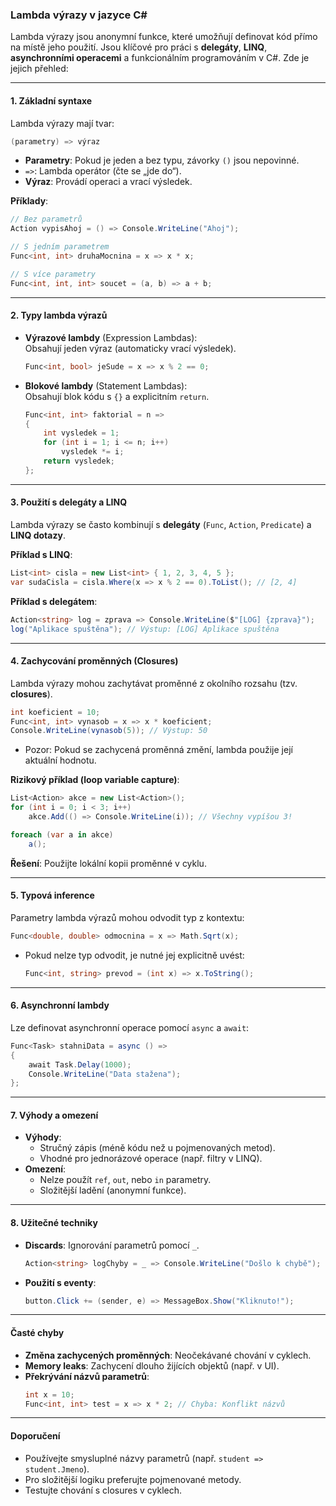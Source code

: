 
### Lambda výrazy v jazyce C#  

Lambda výrazy jsou anonymní funkce, které umožňují definovat kód přímo na místě jeho použití. Jsou klíčové pro práci s **delegáty**, **LINQ**, **asynchronními operacemi** a funkcionálním programováním v C#. Zde je jejich přehled:

---

#### **1. Základní syntaxe**  

Lambda výrazy mají tvar:  
```csharp
(parametry) => výraz
```  
- **Parametry**: Pokud je jeden a bez typu, závorky `()` jsou nepovinné.  
- `=>`: Lambda operátor (čte se „jde do“).  
- **Výraz**: Provádí operaci a vrací výsledek.  

**Příklady**:  
```csharp
// Bez parametrů
Action vypisAhoj = () => Console.WriteLine("Ahoj");

// S jedním parametrem
Func<int, int> druhaMocnina = x => x * x;

// S více parametry
Func<int, int, int> soucet = (a, b) => a + b;
```

---

#### **2. Typy lambda výrazů**  

- **Výrazové lambdy** (Expression Lambdas):  
  Obsahují jeden výraz (automaticky vrací výsledek).  
  ```csharp
  Func<int, bool> jeSude = x => x % 2 == 0;
  ```  

- **Blokové lambdy** (Statement Lambdas):  
  Obsahují blok kódu s `{}` a explicitním `return`.  
  ```csharp
  Func<int, int> faktorial = n => 
  {
      int vysledek = 1;
      for (int i = 1; i <= n; i++)
          vysledek *= i;
      return vysledek;
  };
  ```

---

#### **3. Použití s delegáty a LINQ**  

Lambda výrazy se často kombinují s **delegáty** (`Func`, `Action`, `Predicate`) a **LINQ dotazy**.  

**Příklad s LINQ**:  
```csharp
List<int> cisla = new List<int> { 1, 2, 3, 4, 5 };
var sudaCisla = cisla.Where(x => x % 2 == 0).ToList(); // [2, 4]
```

**Příklad s delegátem**:  
```csharp
Action<string> log = zprava => Console.WriteLine($"[LOG] {zprava}");
log("Aplikace spuštěna"); // Výstup: [LOG] Aplikace spuštěna
```

---

#### **4. Zachycování proměnných (Closures)**  

Lambda výrazy mohou zachytávat proměnné z okolního rozsahu (tzv. **closures**).  
```csharp
int koeficient = 10;
Func<int, int> vynasob = x => x * koeficient;
Console.WriteLine(vynasob(5)); // Výstup: 50
```  
- Pozor: Pokud se zachycená proměnná změní, lambda použije její aktuální hodnotu.  

**Rizikový příklad (loop variable capture)**:  
```csharp
List<Action> akce = new List<Action>();
for (int i = 0; i < 3; i++)
    akce.Add(() => Console.WriteLine(i)); // Všechny vypíšou 3!

foreach (var a in akce)
    a();
```  
**Řešení**: Použijte lokální kopii proměnné v cyklu.  

---

#### **5. Typová inference**  

Parametry lambda výrazů mohou odvodit typ z kontextu:  
```csharp
Func<double, double> odmocnina = x => Math.Sqrt(x);
```  
- Pokud nelze typ odvodit, je nutné jej explicitně uvést:  
  ```csharp
  Func<int, string> prevod = (int x) => x.ToString();
  ```

---

#### **6. Asynchronní lambdy**  

Lze definovat asynchronní operace pomocí `async` a `await`:  
```csharp
Func<Task> stahniData = async () => 
{
    await Task.Delay(1000);
    Console.WriteLine("Data stažena");
};
```

---

#### **7. Výhody a omezení**  

- **Výhody**:  
  - Stručný zápis (méně kódu než u pojmenovaných metod).  
  - Vhodné pro jednorázové operace (např. filtry v LINQ).  
- **Omezení**:  
  - Nelze použít `ref`, `out`, nebo `in` parametry.  
  - Složitější ladění (anonymní funkce).  

---

#### **8. Užitečné techniky**  

- **Discards**: Ignorování parametrů pomocí `_`.  
  ```csharp
  Action<string> logChyby = _ => Console.WriteLine("Došlo k chybě");
  ```  
- **Použití s eventy**:  
  ```csharp
  button.Click += (sender, e) => MessageBox.Show("Kliknuto!");
  ```

---

#### **Časté chyby**  

- **Změna zachycených proměnných**: Neočekávané chování v cyklech.  
- **Memory leaks**: Zachycení dlouho žijících objektů (např. v UI).  
- **Překrývání názvů parametrů**:  
  ```csharp
  int x = 10;
  Func<int, int> test = x => x * 2; // Chyba: Konflikt názvů
  ```

---

#### **Doporučení**  

- Používejte smysluplné názvy parametrů (např. `student => student.Jmeno`).  
- Pro složitější logiku preferujte pojmenované metody.  
- Testujte chování s closures v cyklech.  
